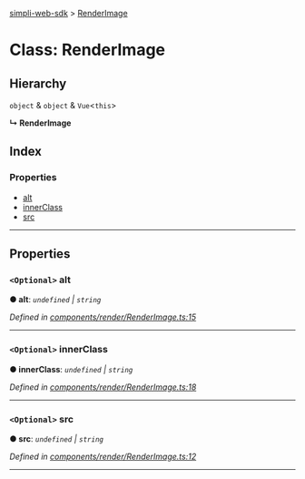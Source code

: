[simpli-web-sdk](../README.md) > [RenderImage](../classes/renderimage.md)

# Class: RenderImage

## Hierarchy

 `object` & `object` & `Vue`<`this`>

**↳ RenderImage**

## Index

### Properties

* [alt](renderimage.md#alt)
* [innerClass](renderimage.md#innerclass)
* [src](renderimage.md#src)

---

## Properties

<a id="alt"></a>

### `<Optional>` alt

**● alt**: *`undefined` \| `string`*

*Defined in [components/render/RenderImage.ts:15](https://github.com/simplitech/simpli-web-sdk/blob/4ed922b/src/components/render/RenderImage.ts#L15)*

___
<a id="innerclass"></a>

### `<Optional>` innerClass

**● innerClass**: *`undefined` \| `string`*

*Defined in [components/render/RenderImage.ts:18](https://github.com/simplitech/simpli-web-sdk/blob/4ed922b/src/components/render/RenderImage.ts#L18)*

___
<a id="src"></a>

### `<Optional>` src

**● src**: *`undefined` \| `string`*

*Defined in [components/render/RenderImage.ts:12](https://github.com/simplitech/simpli-web-sdk/blob/4ed922b/src/components/render/RenderImage.ts#L12)*

___

